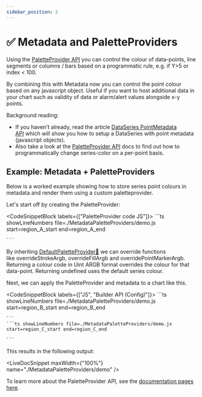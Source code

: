 ```yaml
---
sidebar_position: 2
---
```


# ✅ Metadata and PaletteProviders

Using the [PaletteProvider API](/docs/2d-charts/chart-types/palette-provider-api/palette-provider-api-overview) you can control the colour of data-points, line segments or columns / bars based on a programmatic rule, e.g. if Y>5 or index < 100.

By combining this with Metadata now you can control the point colour based on any javascript object. Useful if you want to host additional data in your chart such as validity of data or alarm/alert values alongside x-y points.

Background reading: 

*   If you haven't already, read the article [DataSeries PointMetadata API](/docs/2d-charts/chart-types/point-metadata-api/point-metadata-api-overview) which will show you how to setup a DataSeries with point metadata (javascript objects).
*   Also take a look at the [PaletteProvider API](/docs/2d-charts/chart-types/palette-provider-api/palette-provider-api-overview) docs to find out how to programmatically change series-color on a per-point basis.

Example: Metadata + PaletteProviders
------------------------------------

Below is a worked example showing how to store series point colours in metadata and render them using a custom paletteprovider.

Let's start off by creating the PaletteProvider:

<CodeSnippetBlock labels={["PaletteProvider code JS"]}>
    ```ts showLineNumbers file=./MetadataPaletteProviders/demo.js start=region_A_start end=region_A_end

    ```

</CodeSnippetBlock>

By inheriting [DefaultPaletteProvider:blue_book:](https://www.scichart.com/documentation/js/current/typedoc/classes/defaultpaletteprovider.html) we can override functions like overrideStrokeArgb, overrideFillArgb and overridePointMarkerArgb. Returning a colour code in Uint ARGB format overrides the colour for that data-point. Returning undefined uses the default series colour.

Next, we can apply the PaletteProvider and metadata to a chart like this.

<CodeSnippetBlock labels={["JS", "Builder API (Config)"]}>
    ```ts showLineNumbers file=./MetadataPaletteProviders/demo.js start=region_B_start end=region_B_end

    ```
    ```ts showLineNumbers file=./MetadataPaletteProviders/demo.js start=region_C_start end=region_C_end

    ```

</CodeSnippetBlock>

This results in the following output:

<LiveDocSnippet maxWidth={"100%"} name="./MetadataPaletteProviders/demo" />

To learn more about the PaletteProvider API, see the [documentation pages here](/docs/2d-charts/chart-types/palette-provider-api/palette-provider-api-overview).
